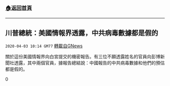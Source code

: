###  [:house:返回首頁](https://github.com/ourhimalayas/txt)
---

## 川普總統：美國情報界透露，中共病毒數據都是假的
`2020-04-03 10:14 GM77` [轉載自GNews](https://gnews.org/zh-hant/160943/)

關於這份美國情報界向白宮提交的機密報告。有三位不願透露姓名的官員向彭博新聞社透露，其中兩個官員，據報告總結說：中國報告的中共病毒數據和他們的預估都是假的。

0
